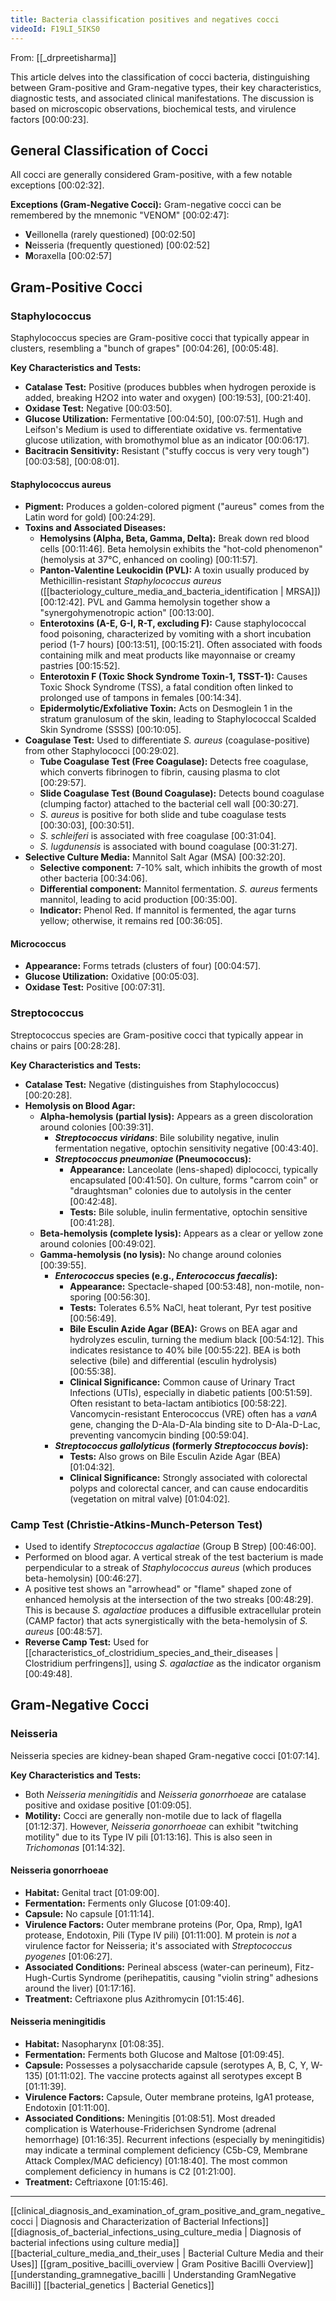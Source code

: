 ```yaml
---
title: Bacteria classification positives and negatives cocci
videoId: F19LI_5IKS0
---
```


From: [[_drpreetisharma]] <br/> 

This article delves into the classification of cocci bacteria, distinguishing between Gram-positive and Gram-negative types, their key characteristics, diagnostic tests, and associated clinical manifestations. The discussion is based on microscopic observations, biochemical tests, and virulence factors <a class="yt-timestamp" data-t="00:00:23">[00:00:23]</a>.

## General Classification of Cocci

All cocci are generally considered Gram-positive, with a few notable exceptions <a class="yt-timestamp" data-t="00:02:32">[00:02:32]</a>.

**Exceptions (Gram-Negative Cocci):**
Gram-negative cocci can be remembered by the mnemonic "VENOM" <a class="yt-timestamp" data-t="00:02:47">[00:02:47]</a>:
*   **V**eillonella (rarely questioned) <a class="yt-timestamp" data-t="00:02:50">[00:02:50]</a>
*   **N**eisseria (frequently questioned) <a class="yt-timestamp" data-t="00:02:52">[00:02:52]</a>
*   **M**oraxella <a class="yt-timestamp" data-t="00:02:57">[00:02:57]</a>

## Gram-Positive Cocci

### Staphylococcus
Staphylococcus species are Gram-positive cocci that typically appear in clusters, resembling a "bunch of grapes" <a class="yt-timestamp" data-t="00:04:26">[00:04:26]</a>, <a class="yt-timestamp" data-t="00:05:48">[00:05:48]</a>.

**Key Characteristics and Tests:**
*   **Catalase Test:** Positive (produces bubbles when hydrogen peroxide is added, breaking H2O2 into water and oxygen) <a class="yt-timestamp" data-t="00:19:53">[00:19:53]</a>, <a class="yt-timestamp" data-t="00:21:40">[00:21:40]</a>.
*   **Oxidase Test:** Negative <a class="yt-timestamp" data-t="00:03:50">[00:03:50]</a>.
*   **Glucose Utilization:** Fermentative <a class="yt-timestamp" data-t="00:04:50">[00:04:50]</a>, <a class="yt-timestamp" data-t="00:07:51">[00:07:51]</a>. Hugh and Leifson's Medium is used to differentiate oxidative vs. fermentative glucose utilization, with bromothymol blue as an indicator <a class="yt-timestamp" data-t="00:06:17">[00:06:17]</a>.
*   **Bacitracin Sensitivity:** Resistant ("stuffy coccus is very very tough") <a class="yt-timestamp" data-t="00:03:58">[00:03:58]</a>, <a class="yt-timestamp" data-t="00:08:01">[00:08:01]</a>.

#### Staphylococcus aureus
*   **Pigment:** Produces a golden-colored pigment ("aureus" comes from the Latin word for gold) <a class="yt-timestamp" data-t="00:24:29">[00:24:29]</a>.
*   **Toxins and Associated Diseases:**
    *   **Hemolysins (Alpha, Beta, Gamma, Delta):** Break down red blood cells <a class="yt-timestamp" data-t="00:11:46">[00:11:46]</a>. Beta hemolysin exhibits the "hot-cold phenomenon" (hemolysis at 37°C, enhanced on cooling) <a class="yt-timestamp" data-t="00:11:57">[00:11:57]</a>.
    *   **Panton-Valentine Leukocidin (PVL):** A toxin usually produced by Methicillin-resistant *Staphylococcus aureus* ([[bacteriology_culture_media_and_bacteria_identification | MRSA]]) <a class="yt-timestamp" data-t="00:12:42">[00:12:42]</a>. PVL and Gamma hemolysin together show a "synergohymenotropic action" <a class="yt-timestamp" data-t="00:13:00">[00:13:00]</a>.
    *   **Enterotoxins (A-E, G-I, R-T, excluding F):** Cause staphylococcal food poisoning, characterized by vomiting with a short incubation period (1-7 hours) <a class="yt-timestamp" data-t="00:13:51">[00:13:51]</a>, <a class="yt-timestamp" data-t="00:15:21">[00:15:21]</a>. Often associated with foods containing milk and meat products like mayonnaise or creamy pastries <a class="yt-timestamp" data-t="00:15:52">[00:15:52]</a>.
    *   **Enterotoxin F (Toxic Shock Syndrome Toxin-1, TSST-1):** Causes Toxic Shock Syndrome (TSS), a fatal condition often linked to prolonged use of tampons in females <a class="yt-timestamp" data-t="00:14:34">[00:14:34]</a>.
    *   **Epidermolytic/Exfoliative Toxin:** Acts on Desmoglein 1 in the stratum granulosum of the skin, leading to Staphylococcal Scalded Skin Syndrome (SSSS) <a class="yt-timestamp" data-t="00:10:05">[00:10:05]</a>.
*   **Coagulase Test:** Used to differentiate *S. aureus* (coagulase-positive) from other Staphylococci <a class="yt-timestamp" data-t="00:29:02">[00:29:02]</a>.
    *   **Tube Coagulase Test (Free Coagulase):** Detects free coagulase, which converts fibrinogen to fibrin, causing plasma to clot <a class="yt-timestamp" data-t="00:29:57">[00:29:57]</a>.
    *   **Slide Coagulase Test (Bound Coagulase):** Detects bound coagulase (clumping factor) attached to the bacterial cell wall <a class="yt-timestamp" data-t="00:30:27">[00:30:27]</a>.
    *   *S. aureus* is positive for both slide and tube coagulase tests <a class="yt-timestamp" data-t="00:30:03">[00:30:03]</a>, <a class="yt-timestamp" data-t="00:30:51">[00:30:51]</a>.
    *   *S. schleiferi* is associated with free coagulase <a class="yt-timestamp" data-t="00:31:04">[00:31:04]</a>.
    *   *S. lugdunensis* is associated with bound coagulase <a class="yt-timestamp" data-t="00:31:27">[00:31:27]</a>.
*   **Selective Culture Media:** Mannitol Salt Agar (MSA) <a class="yt-timestamp" data-t="00:32:20">[00:32:20]</a>.
    *   **Selective component:** 7-10% salt, which inhibits the growth of most other bacteria <a class="yt-timestamp" data-t="00:34:06">[00:34:06]</a>.
    *   **Differential component:** Mannitol fermentation. *S. aureus* ferments mannitol, leading to acid production <a class="yt-timestamp" data-t="00:35:00">[00:35:00]</a>.
    *   **Indicator:** Phenol Red. If mannitol is fermented, the agar turns yellow; otherwise, it remains red <a class="yt-timestamp" data-t="00:36:05">[00:36:05]</a>.

#### Micrococcus
*   **Appearance:** Forms tetrads (clusters of four) <a class="yt-timestamp" data-t="00:04:57">[00:04:57]</a>.
*   **Glucose Utilization:** Oxidative <a class="yt-timestamp" data-t="00:05:03">[00:05:03]</a>.
*   **Oxidase Test:** Positive <a class="yt-timestamp" data-t="00:07:31">[00:07:31]</a>.

### Streptococcus
Streptococcus species are Gram-positive cocci that typically appear in chains or pairs <a class="yt-timestamp" data-t="00:28:28">[00:28:28]</a>.

**Key Characteristics and Tests:**
*   **Catalase Test:** Negative (distinguishes from Staphylococcus) <a class="yt-timestamp" data-t="00:20:28">[00:20:28]</a>.
*   **Hemolysis on Blood Agar:**
    *   **Alpha-hemolysis (partial lysis):** Appears as a green discoloration around colonies <a class="yt-timestamp" data-t="00:39:31">[00:39:31]</a>.
        *   **_Streptococcus viridans_**: Bile solubility negative, inulin fermentation negative, optochin sensitivity negative <a class="yt-timestamp" data-t="00:43:40">[00:43:40]</a>.
        *   **_Streptococcus pneumoniae_ (Pneumococcus):**
            *   **Appearance:** Lanceolate (lens-shaped) diplococci, typically encapsulated <a class="yt-timestamp" data-t="00:41:50">[00:41:50]</a>. On culture, forms "carrom coin" or "draughtsman" colonies due to autolysis in the center <a class="yt-timestamp" data-t="00:42:48">[00:42:48]</a>.
            *   **Tests:** Bile soluble, inulin fermentative, optochin sensitive <a class="yt-timestamp" data-t="00:41:28">[00:41:28]</a>.
    *   **Beta-hemolysis (complete lysis):** Appears as a clear or yellow zone around colonies <a class="yt-timestamp" data-t="00:49:02">[00:49:02]</a>.
    *   **Gamma-hemolysis (no lysis):** No change around colonies <a class="yt-timestamp" data-t="00:39:55">[00:39:55]</a>.
        *   **_Enterococcus_ species (e.g., _Enterococcus faecalis_):**
            *   **Appearance:** Spectacle-shaped <a class="yt-timestamp" data-t="00:53:48">[00:53:48]</a>, non-motile, non-sporing <a class="yt-timestamp" data-t="00:56:30">[00:56:30]</a>.
            *   **Tests:** Tolerates 6.5% NaCl, heat tolerant, Pyr test positive <a class="yt-timestamp" data-t="00:56:49">[00:56:49]</a>.
            *   **Bile Esculin Azide Agar (BEA):** Grows on BEA agar and hydrolyzes esculin, turning the medium black <a class="yt-timestamp" data-t="00:54:12">[00:54:12]</a>. This indicates resistance to 40% bile <a class="yt-timestamp" data-t="00:55:22">[00:55:22]</a>. BEA is both selective (bile) and differential (esculin hydrolysis) <a class="yt-timestamp" data-t="00:55:38">[00:55:38]</a>.
            *   **Clinical Significance:** Common cause of Urinary Tract Infections (UTIs), especially in diabetic patients <a class="yt-timestamp" data-t="00:51:59">[00:51:59]</a>. Often resistant to beta-lactam antibiotics <a class="yt-timestamp" data-t="00:58:22">[00:58:22]</a>. Vancomycin-resistant Enterococcus (VRE) often has a *vanA* gene, changing the D-Ala-D-Ala binding site to D-Ala-D-Lac, preventing vancomycin binding <a class="yt-timestamp" data-t="00:59:04">[00:59:04]</a>.
        *   **_Streptococcus gallolyticus_ (formerly _Streptococcus bovis_):**
            *   **Tests:** Also grows on Bile Esculin Azide Agar (BEA) <a class="yt-timestamp" data-t="01:04:32">[01:04:32]</a>.
            *   **Clinical Significance:** Strongly associated with colorectal polyps and colorectal cancer, and can cause endocarditis (vegetation on mitral valve) <a class="yt-timestamp" data-t="01:04:02">[01:04:02]</a>.

### Camp Test (Christie-Atkins-Munch-Peterson Test)
*   Used to identify _Streptococcus agalactiae_ (Group B Strep) <a class="yt-timestamp" data-t="00:46:00">[00:46:00]</a>.
*   Performed on blood agar. A vertical streak of the test bacterium is made perpendicular to a streak of *Staphylococcus aureus* (which produces beta-hemolysin) <a class="yt-timestamp" data-t="00:46:27">[00:46:27]</a>.
*   A positive test shows an "arrowhead" or "flame" shaped zone of enhanced hemolysis at the intersection of the two streaks <a class="yt-timestamp" data-t="00:48:29">[00:48:29]</a>. This is because *S. agalactiae* produces a diffusible extracellular protein (CAMP factor) that acts synergistically with the beta-hemolysin of *S. aureus* <a class="yt-timestamp" data-t="00:48:57">[00:48:57]</a>.
*   **Reverse Camp Test:** Used for [[characteristics_of_clostridium_species_and_their_diseases | Clostridium perfringens]], using *S. agalactiae* as the indicator organism <a class="yt-timestamp" data-t="00:49:48">[00:49:48]</a>.

## Gram-Negative Cocci

### Neisseria
Neisseria species are kidney-bean shaped Gram-negative cocci <a class="yt-timestamp" data-t="01:07:14">[01:07:14]</a>.

**Key Characteristics and Tests:**
*   Both *Neisseria meningitidis* and *Neisseria gonorrhoeae* are catalase positive and oxidase positive <a class="yt-timestamp" data-t="01:09:05">[01:09:05]</a>.
*   **Motility:** Cocci are generally non-motile due to lack of flagella <a class="yt-timestamp" data-t="01:12:37">[01:12:37]</a>. However, *Neisseria gonorrhoeae* can exhibit "twitching motility" due to its Type IV pili <a class="yt-timestamp" data-t="01:13:16">[01:13:16]</a>. This is also seen in *Trichomonas* <a class="yt-timestamp" data-t="01:14:32">[01:14:32]</a>.

#### Neisseria gonorrhoeae
*   **Habitat:** Genital tract <a class="yt-timestamp" data-t="01:09:00">[01:09:00]</a>.
*   **Fermentation:** Ferments only Glucose <a class="yt-timestamp" data-t="01:09:40">[01:09:40]</a>.
*   **Capsule:** No capsule <a class="yt-timestamp" data-t="01:11:14">[01:11:14]</a>.
*   **Virulence Factors:** Outer membrane proteins (Por, Opa, Rmp), IgA1 protease, Endotoxin, Pili (Type IV pili) <a class="yt-timestamp" data-t="01:11:00">[01:11:00]</a>. M protein is *not* a virulence factor for Neisseria; it's associated with *Streptococcus pyogenes* <a class="yt-timestamp" data-t="01:06:27">[01:06:27]</a>.
*   **Associated Conditions:** Perineal abscess (water-can perineum), Fitz-Hugh-Curtis Syndrome (perihepatitis, causing "violin string" adhesions around the liver) <a class="yt-timestamp" data-t="01:17:16">[01:17:16]</a>.
*   **Treatment:** Ceftriaxone plus Azithromycin <a class="yt-timestamp" data-t="01:15:46">[01:15:46]</a>.

#### Neisseria meningitidis
*   **Habitat:** Nasopharynx <a class="yt-timestamp" data-t="01:08:35">[01:08:35]</a>.
*   **Fermentation:** Ferments both Glucose and Maltose <a class="yt-timestamp" data-t="01:09:45">[01:09:45]</a>.
*   **Capsule:** Possesses a polysaccharide capsule (serotypes A, B, C, Y, W-135) <a class="yt-timestamp" data-t="01:11:02">[01:11:02]</a>. The vaccine protects against all serotypes except B <a class="yt-timestamp" data-t="01:11:39">[01:11:39]</a>.
*   **Virulence Factors:** Capsule, Outer membrane proteins, IgA1 protease, Endotoxin <a class="yt-timestamp" data-t="01:11:00">[01:11:00]</a>.
*   **Associated Conditions:** Meningitis <a class="yt-timestamp" data-t="01:08:51">[01:08:51]</a>. Most dreaded complication is Waterhouse-Friderichsen Syndrome (adrenal hemorrhage) <a class="yt-timestamp" data-t="01:16:35">[01:16:35]</a>. Recurrent infections (especially by meningitidis) may indicate a terminal complement deficiency (C5b-C9, Membrane Attack Complex/MAC deficiency) <a class="yt-timestamp" data-t="01:18:40">[01:18:40]</a>. The most common complement deficiency in humans is C2 <a class="yt-timestamp" data-t="01:21:00">[01:21:00]</a>.
*   **Treatment:** Ceftriaxone <a class="yt-timestamp" data-t="01:15:46">[01:15:46]</a>.

---
[[clinical_diagnosis_and_examination_of_gram_positive_and_gram_negative_cocci | Diagnosis and Characterization of Bacterial Infections]]
[[diagnosis_of_bacterial_infections_using_culture_media | Diagnosis of bacterial infections using culture media]]
[[bacterial_culture_media_and_their_uses | Bacterial Culture Media and their Uses]]
[[gram_positive_bacilli_overview | Gram Positive Bacilli Overview]]
[[understanding_gramnegative_bacilli | Understanding GramNegative Bacilli]]
[[bacterial_genetics | Bacterial Genetics]]